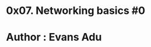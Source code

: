 0x07. Networking basics #0
===========================================
Author : Evans Adu
===========================================
